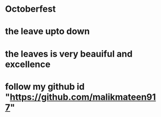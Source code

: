 # Octoberfest
# the leave upto down
# the leaves is very beauiful and excellence
# follow my github id "https://github.com/malikmateen917"
